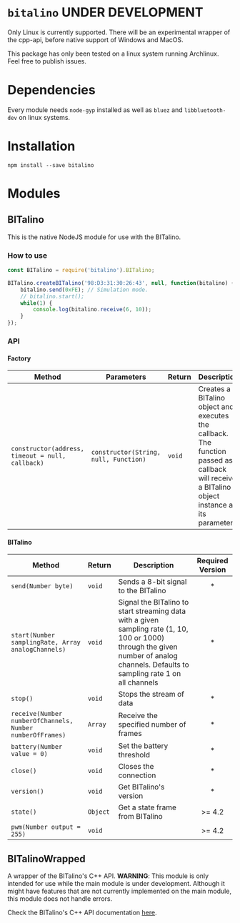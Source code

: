 # `bitalino` UNDER DEVELOPMENT

Only Linux is currently supported. There will be an experimental wrapper of the cpp-api, before native support of Windows and MacOS.

This package has only been tested on a linux system running Archlinux. Feel free to publish issues.

# Dependencies

Every module needs `node-gyp` installed as well as `bluez` and `libbluetooth-dev` on linux systems.

# Installation

```
npm install --save bitalino
```

# Modules

## BITalino

This is the native NodeJS module for use with the BITalino.

### How to use

```javascript
const BITalino = require('bitalino').BITalino;

BITalino.createBITalino('98:D3:31:30:26:43', null, function(bitalino) {
    bitalino.send(0xFE); // Simulation mode.
    // bitalino.start();
    while(1) {
        console.log(bitalino.receive(6, 10));
    }
});
```

### API

#### Factory
|Method|Parameters|Return|Description|
|---|---|---|---|
|`constructor(address, timeout = null, callback)`|`constructor(String, null, Function)`|`void`|Creates a BITalino object and executes the callback. The function passed as callback will receive a BITalino object instance as its parameter.|

#### BITalino

|Method|Return|Description|Required Version|
|---|---|---|:---:|
|`send(Number byte)`|`void`|Sends a 8-bit signal to the BITalino|*|
|`start(Number samplingRate, Array analogChannels)`|`void`|Signal the BITalino to start streaming data with a given sampling rate (1, 10, 100 or 1000) through the given number of analog channels. Defaults to sampling rate 1 on all channels|*|
|`stop()`|`void`|Stops the stream of data|*|
|`receive(Number numberOfChannels, Number numberOfFrames)`|`Array`|Receive the specified number of frames |*|
|`battery(Number value = 0)`|`void`|Set the battery threshold|*|
|`close()`|`void`|Closes the connection|*|
|`version()`|`void`|Get BITalino's version|*|
|`state()`|`Object`|Get a state frame from BITalino|>= 4.2|
|`pwm(Number output = 255)`|`void`||>= 4.2|

## BITalinoWrapped

A wrapper of the BITalino's C++ API.
**WARNING**: This module is only intended for use while the main module is under development.
Although it might have features that are not currently implemented on the main module, this module does not handle errors.

Check the BITalino's C++ API documentation [here](http://bitalino.com/docs/cpp-api/annotated.html).